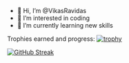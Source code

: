 - 👋 Hi, I’m @VikasRavidas
- 👀 I’m interested in coding
- 🌱 I’m currently learning new skills

Trophies earned and progress:
[![trophy](https://github-profile-trophy.vercel.app/?username=VikasRavidas)](https://github.com/ryo-ma/github-profile-trophy)
<!---
VikasRavidas/VikasRavidas is a ✨ special ✨ repository because its `README.md` (this file) appears on your GitHub profile.
You can click the Preview link to take a look at your changes.
--->

[![GitHub Streak](https://streak-stats.demolab.com/?user=VikasRavidas)](https://git.io/streak-stats)
